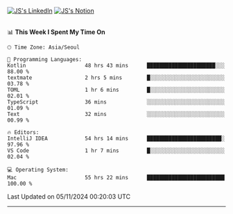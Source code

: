 
[![JS's LinkedIn](https://img.shields.io/badge/LinkedIn-blue?style=for-the-badge&logo=linkedin)](https://www.linkedin.com/in/jaeseung-lee-5a2a32139/) 
[![JS's Notion](https://img.shields.io/badge/Notion-black?style=for-the-badge&logo=notion)](https://bit.ly/ljswiki1) <br><br>
<!-- ![JS's GitHub stats](https://github-readme-stats-lemon-five.vercel.app/api?username=tkxkd0159&hide=contribs,prs,stars,issues&show_icons=true&theme=react&include_all_commits=true)   -->
<!-- ![Top Langs](https://github-readme-stats-lemon-five.vercel.app/api/top-langs/?username=tkxkd0159&layout=compact&hide=jupyter%20notebook,scss,html,css&langs_count=10)  -->


<!--START_SECTION:waka-->
📊 **This Week I Spent My Time On** 

```text
🕑︎ Time Zone: Asia/Seoul

💬 Programming Languages: 
Kotlin                   48 hrs 43 mins      ██████████████████████░░░   88.00 % 
textmate                 2 hrs 5 mins        █░░░░░░░░░░░░░░░░░░░░░░░░   03.78 % 
TOML                     1 hr 6 mins         █░░░░░░░░░░░░░░░░░░░░░░░░   02.01 % 
TypeScript               36 mins             ░░░░░░░░░░░░░░░░░░░░░░░░░   01.09 % 
Text                     32 mins             ░░░░░░░░░░░░░░░░░░░░░░░░░   00.99 % 

🔥 Editors: 
IntelliJ IDEA            54 hrs 14 mins      ████████████████████████░   97.96 % 
VS Code                  1 hr 7 mins         █░░░░░░░░░░░░░░░░░░░░░░░░   02.04 % 

💻 Operating System: 
Mac                      55 hrs 22 mins      █████████████████████████   100.00 % 
```


 Last Updated on 05/11/2024 00:20:03 UTC
<!--END_SECTION:waka-->

---
<!---
<a href="https://github.com/tkxkd0159/books">
  <img align="center" src="https://github-readme-stats-lemon-five.vercel.app/api/pin/?username=tkxkd0159&repo=books&theme=react" />
</a>
-->

<!---
- 🔭 I’m currently working on ...
- 🌱 I’m currently learning blockchain and distributed network
- 👯 I’m looking to collaborate on ...
- 🤔 I’m looking for help with ...
- 💬 Ask me about ...
- 📫 How to reach me: ...
- 😄 Pronouns: ...
- ⚡ Fun fact: ...
-->
